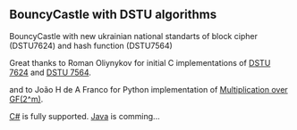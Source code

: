 ## BouncyCastle with DSTU algorithms

BouncyCastle with new ukrainian national standarts of block cipher (DSTU7624) and hash function (DSTU7564)

Great thanks to Roman Oliynykov for initial C implementations of [DSTU 7624](https://github.com/Roman-Oliynykov/Kalyna-reference) and [DSTU 7564](https://github.com/Roman-Oliynykov/Kupyna-reference).



and to João H de A Franco for Python implementation of [Multiplication over GF(2^m)](https://jhafranco.com/2012/02/17/multiplication-over-the-binary-finite-field-gf2m/).

[C#](https://www.bouncycastle.org/csharp/index.html) is fully supported. [Java](https://www.bouncycastle.org/java.html) is comming...

